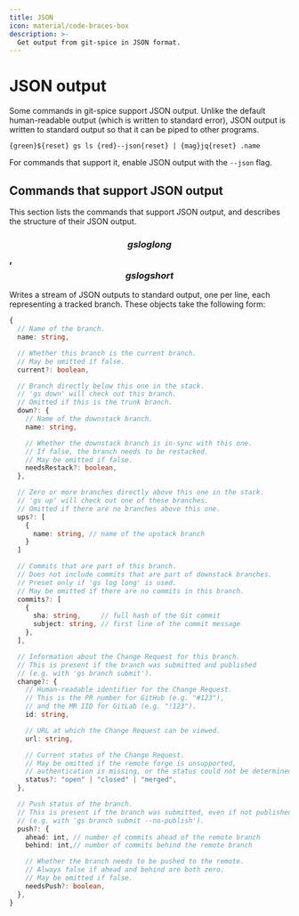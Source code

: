 ```yaml
---
title: JSON
icon: material/code-braces-box
description: >-
  Get output from git-spice in JSON format.
---
```


# JSON output

Some commands in git-spice support JSON output.
Unlike the default human-readable output (which is written to standard error),
JSON output is written to standard output
so that it can be piped to other programs.

```freeze language="terminal" float="right"
{green}${reset} gs ls {red}--json{reset} | {mag}jq{reset} .name
```

For commands that support it,
enable JSON output with the `--json` flag.

## Commands that support JSON output

This section lists the commands that support JSON output,
and describes the structure of their JSON output.

### $$gs log long$$, $$gs log short$$

<!-- gs:version unreleased -->

Writes a stream of JSON outputs to standard output,
one per line, each representing a tracked branch.
These objects take the following form:

```typescript
{
  // Name of the branch.
  name: string,

  // Whether this branch is the current branch.
  // May be omitted if false.
  current?: boolean,

  // Branch directly below this one in the stack.
  // 'gs down' will check out this branch.
  // Omitted if this is the trunk branch.
  down?: {
    // Name of the downstack branch.
    name: string,

    // Whether the downstack branch is in-sync with this one.
    // If false, the branch needs to be restacked.
    // May be omitted if false.
    needsRestack?: boolean,
  },

  // Zero or more branches directly above this one in the stack.
  // 'gs up' will check out one of these branches.
  // Omitted if there are no branches above this one.
  ups?: [
    {
      name: string, // name of the upstack branch
    }
  ]

  // Commits that are part of this branch.
  // Does not include commits that are part of downstack branches.
  // Preset only if 'gs log long' is used.
  // May be omitted if there are no commits in this branch.
  commits?: [
    {
      sha: string,     // full hash of the Git commit
      subject: string, // first line of the commit message
    },
  ],

  // Information about the Change Request for this branch.
  // This is present if the branch was submitted and published
  // (e.g. with 'gs branch submit').
  change?: {
    // Human-readable identifier for the Change Request.
    // This is the PR number for GitHub (e.g. "#123"),
    // and the MR IID for GitLab (e.g. "!123").
    id: string,

    // URL at which the Change Request can be viewed.
    url: string,

    // Current status of the Change Request.
    // May be omitted if the remote forge is unsupported,
    // authentication is missing, or the status could not be determined.
    status?: "open" | "closed" | "merged",
  },

  // Push status of the branch.
  // This is present if the branch was submitted, even if not published
  // (e.g. with 'gs branch submit --no-publish').
  push?: {
    ahead: int, // number of commits ahead of the remote branch
    behind: int,// number of commits behind the remote branch

    // Whether the branch needs to be pushed to the remote.
    // Always false if ahead and behind are both zero.
    // May be omitted if false.
    needsPush?: boolean,
  },
}
```
